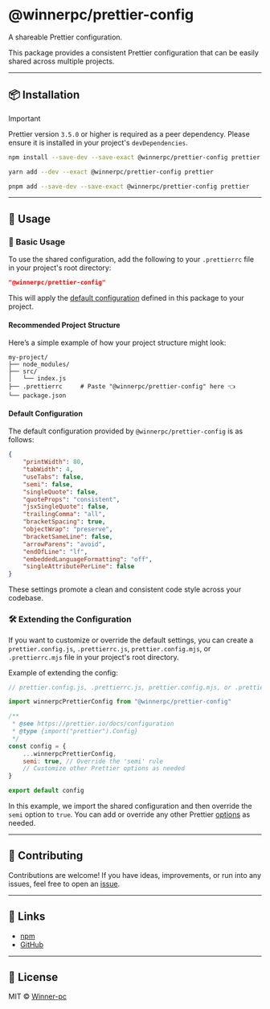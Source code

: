 # @winnerpc/prettier-config

A shareable Prettier configuration.

This package provides a consistent Prettier configuration that can be easily shared across multiple projects.

---

## 📦 Installation

> [!IMPORTANT]
> Prettier version `3.5.0` or higher is required as a peer dependency. Please ensure it is installed in your project's `devDependencies`.

```bash
npm install --save-dev --save-exact @winnerpc/prettier-config prettier
```

```bash
yarn add --dev --exact @winnerpc/prettier-config prettier
```

```bash
pnpm add --save-dev --save-exact @winnerpc/prettier-config prettier
```

---

## 🚀 Usage

### 🔧 Basic Usage

To use the shared configuration, add the following to your `.prettierrc` file in your project's root directory:

```json
"@winnerpc/prettier-config"
```

This will apply the [default configuration](#default-configuration) defined in this package to your project.

#### Recommended Project Structure

Here’s a simple example of how your project structure might look:

```
my-project/
├── node_modules/
├── src/
│   └── index.js
├── .prettierrc     # Paste "@winnerpc/prettier-config" here 👈
└── package.json
```

#### Default Configuration

The default configuration provided by `@winnerpc/prettier-config` is as follows:

```json
{
    "printWidth": 80,
    "tabWidth": 4,
    "useTabs": false,
    "semi": false,
    "singleQuote": false,
    "quoteProps": "consistent",
    "jsxSingleQuote": false,
    "trailingComma": "all",
    "bracketSpacing": true,
    "objectWrap": "preserve",
    "bracketSameLine": false,
    "arrowParens": "avoid",
    "endOfLine": "lf",
    "embeddedLanguageFormatting": "off",
    "singleAttributePerLine": false
}
```

These settings promote a clean and consistent code style across your codebase.

### 🛠️ Extending the Configuration

If you want to customize or override the default settings, you can create a `prettier.config.js`, `.prettierrc.js`, `prettier.config.mjs`, or `.prettierrc.mjs` file in your project's root directory.

Example of extending the config:

```js
// prettier.config.js, .prettierrc.js, prettier.config.mjs, or .prettierrc.mjs

import winnerpcPrettierConfig from "@winnerpc/prettier-config"

/**
 * @see https://prettier.io/docs/configuration
 * @type {import("prettier").Config}
 */
const config = {
    ...winnerpcPrettierConfig,
    semi: true, // Override the 'semi' rule
    // Customize other Prettier options as needed
}

export default config
```

In this example, we import the shared configuration and then override the `semi` option to `true`. You can add or override any other Prettier [options](https://prettier.io/docs/options) as needed.

---

## 🤝 Contributing

Contributions are welcome! If you have ideas, improvements, or run into any issues, feel free to open an [issue](https://github.com/Winner-pc/prettier-config/issues).

---

## 🔗 Links

- [npm](https://www.npmjs.com/package/@winnerpc/prettier-config)
- [GitHub](https://github.com/Winner-pc/prettier-config)

---

## 📃 License

MIT © [Winner-pc](https://github.com/Winner-pc)
